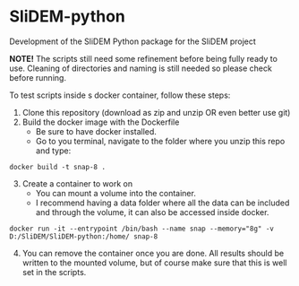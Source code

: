 # SliDEM-python
Development of the SliDEM Python package for the SliDEM project

**NOTE!** The scripts still need some refinement before being fully ready to use. Cleaning of directories and naming is still needed so please check before running.

To test scripts inside s docker container, follow these steps:

1. Clone this repository (download as zip and unzip OR even better use git)
2. Build the docker image with the Dockerfile
    - Be sure to have docker installed.
    - Go to you terminal, navigate to the folder where you unzip this repo and type:
```
docker build -t snap-8 .
```

3. Create a container to work on
    - You can mount a volume into the container.
    - I recommend having a data folder where all the data can be included and through the volume, it can also be accessed inside docker. 
    
```
docker run -it --entrypoint /bin/bash --name snap --memory="8g" -v D:/SliDEM/SliDEM-python:/home/ snap-8
```

4. You can remove the container once you are done. All results should be written to the mounted volume, but of course make sure that this is well set in the scripts. 
